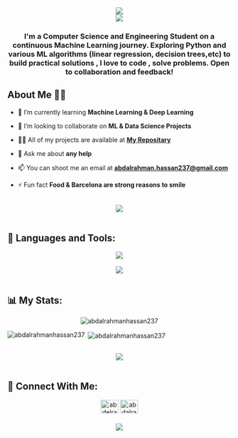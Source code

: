 <div align="center">
    <img src="https://readme-typing-svg.herokuapp.com/?font=Righteous&size=35&center=true&vCenter=true&width=500&height=70&duration=4000&lines=Hi+There!+👋;+I'm+Abdalrahman+Hassan!+😎;" />
</div>
<div align="center">
    <img src="https://i.giphy.com/media/v1.Y2lkPTc5MGI3NjExN3llbndueWtlZDRtM3NmNXYyeXdncTg5dXFva3FuMXpqYTRoOWN3dCZlcD12MV9pbnRlcm5hbF9naWZfYnlfaWQmY3Q9Zw/YbXLZ6dymH758xSEbM/giphy.gif" />
</div>


<h3 align="center">I'm a Computer Science and Engineering Student on a continuous Machine Learning journey. Exploring Python and various ML algorithms (linear regression, decision trees,etc) to build practical solutions , I love to code , solve problems. Open to collaboration and feedback!</h3>




## About Me 🙋‍♂️

- 🌱 I’m currently learning **Machine Learning & Deep Learning**

- 👯 I’m looking to collaborate on **ML & Data Science Projects**

- 👨‍💻 All of my projects are available at **[My Repositary](https://github.com/Abdalrahmanhassan237?tab=repositories)**

- 💬 Ask me about **any help**

- 📫 You can shoot me an email at **abdalrahman.hassan237@gmail.com**

- ⚡ Fun fact **Food & Barcelona are strong reasons to smile**

<br>
<div align="center">
    <img src="https://user-images.githubusercontent.com/73097560/115834477-dbab4500-a447-11eb-908a-139a6edaec5c.gif" />
</div>
<br>




## 🚀 Languages and Tools:
<div align="center">
    <img src="https://skillicons.dev/icons?i=git,github,python,vscode,anaconda,pycharm,bash,linux,tensorflow,opencv,cs,cpp" />
    
</div>
<br>
<div align="center">
    <img src="https://user-images.githubusercontent.com/73097560/115834477-dbab4500-a447-11eb-908a-139a6edaec5c.gif" />
</div>
<br>

## 📊 My Stats:

<p align = "center"><img align="center" src="https://github-readme-streak-stats.herokuapp.com/?user=abdalrahmanhassan237&" alt="abdalrahmanhassan237" /></p>
<p><img align="left" src="https://github-readme-stats.vercel.app/api/top-langs?username=abdalrahmanhassan237&show_icons=true&locale=en&layout=compact" alt="abdalrahmanhassan237" /></p>

<p>&nbsp;<img align="center" src="https://github-readme-stats.vercel.app/api?username=abdalrahmanhassan237&show_icons=true&locale=en" alt="abdalrahmanhassan237" /></p>



<br>
<div align="center">
    <img src="https://user-images.githubusercontent.com/73097560/115834477-dbab4500-a447-11eb-908a-139a6edaec5c.gif" />
</div>
<br>

## 🤝 Connect With Me:
<p align="center">
<a href="https://linkedin.com/in/abdelrahman-hassan237" target="blank"><img align="center" src="https://raw.githubusercontent.com/rahuldkjain/github-profile-readme-generator/master/src/images/icons/Social/linked-in-alt.svg" alt="abdelrahman-hassan237" height="30" width="40" /></a>
<a href="https://kaggle.com/abdalrahmanhassan" target="blank"><img align="center" src="https://raw.githubusercontent.com/rahuldkjain/github-profile-readme-generator/master/src/images/icons/Social/kaggle.svg" alt="abdalrahmanhassan" height="30" width="40" /></a>
</p>




<h3 align="center">
    <img src="https://readme-typing-svg.herokuapp.com/?font=Righteous&size=25&center=true&vCenter=true&width=500&height=70&duration=4000&lines=Thanks+for+visiting!+❤️;+Shoot+me+a+message+on+Linkedin!;I'm+Long+Life+Learner">
</h3>
